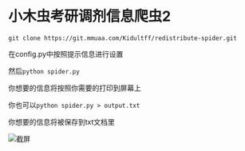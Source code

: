# 小木虫考研调剂信息爬虫2

`git clone https://git.mmuaa.com/Kidultff/redistribute-spider.git`

在config.py中按照提示信息进行设置

然后`python spider.py`

你想要的信息将按照你需要的打印到屏幕上

你也可以`python spider.py > output.txt`

你想要的信息将被保存到txt文档里

![截屏](https://www.mmuaa.com/wp-content/uploads/image/20200331/1585639857878391.png "截屏")